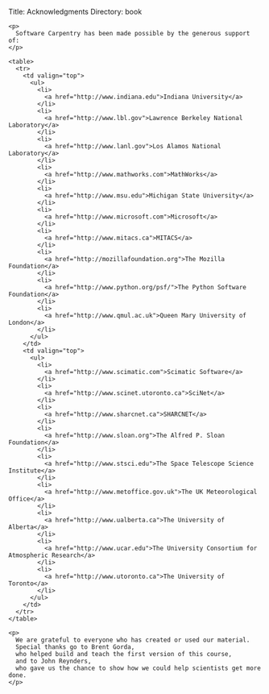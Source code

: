 Title: Acknowledgments
Directory: book

    <p>
      Software Carpentry has been made possible by the generous support of:
    </p>

    <table>
      <tr>
        <td valign="top">
          <ul>
            <li>
              <a href="http://www.indiana.edu">Indiana University</a>
            </li>
            <li>
              <a href="http://www.lbl.gov">Lawrence Berkeley National Laboratory</a>
            </li>
            <li>
              <a href="http://www.lanl.gov">Los Alamos National Laboratory</a>
            </li>
            <li>
              <a href="http://www.mathworks.com">MathWorks</a>
            </li>
            <li>
              <a href="http://www.msu.edu">Michigan State University</a>
            </li>
            <li>
              <a href="http://www.microsoft.com">Microsoft</a>
            </li>
            <li>
              <a href="http://www.mitacs.ca">MITACS</a>
            </li>
            <li>
              <a href="http://mozillafoundation.org">The Mozilla Foundation</a>
            </li>
            <li>
              <a href="http://www.python.org/psf/">The Python Software Foundation</a>
            </li>
            <li>
              <a href="http://www.qmul.ac.uk">Queen Mary University of London</a>
            </li>
          </ul>
        </td>
        <td valign="top">
          <ul>
            <li>
              <a href="http://www.scimatic.com">Scimatic Software</a>
            </li>
            <li>
              <a href="http://www.scinet.utoronto.ca">SciNet</a>
            </li>
            <li>
              <a href="http://www.sharcnet.ca">SHARCNET</a>
            </li>
            <li>
              <a href="http://www.sloan.org">The Alfred P. Sloan Foundation</a>
            </li>
            <li>
              <a href="http://www.stsci.edu">The Space Telescope Science Institute</a>
            </li>
            <li>
              <a href="http://www.metoffice.gov.uk">The UK Meteorological Office</a>
            </li>
            <li>
              <a href="http://www.ualberta.ca">The University of Alberta</a>
            </li>
            <li>
              <a href="http://www.ucar.edu">The University Consortium for Atmospheric Research</a>
            </li>
            <li>
              <a href="http://www.utoronto.ca">The University of Toronto</a>
            </li>
          </ul>
        </td>
      </tr>
    </table>

    <p>
      We are grateful to everyone who has created or used our material.
      Special thanks go to Brent Gorda,
      who helped build and teach the first version of this course,
      and to John Reynders,
      who gave us the chance to show how we could help scientists get more done.
    </p>
